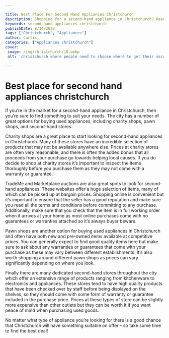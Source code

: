 ```yaml
---

title: Best Place For Second Hand Appliances Christchurch
description: Shopping for a second-hand appliance in Christchurch? Read this post to discover the best places to buy used appliances, and start your search today!
keywords: second hand appliances christchurch
publishDate: 8/14/2022
tags: ["Christchurch", "Appliances"]
author: Curtis
categories: ["Appliances Christchurch"]
cover: 
 image: /img/christchurch/10.webp
 alt: 'christchurch where people need to choose where to get their second hand appliances'

---
```


# Best place for second hand appliances christchurch

If you’re in the market for a second-hand appliance in Christchurch, then you’re sure to find something to suit your needs. The city has a number of great options for buying used appliances, including charity shops, pawn shops, and second-hand stores.

Charity shops are a great place to start looking for second-hand appliances in Christchurch. Many of these stores have an incredible selection of products that may not be available anywhere else. Prices at charity stores are often very reasonable, and there is often the added bonus that all proceeds from your purchase go towards helping local causes. If you do decide to shop at charity stores it’s important to inspect the items thoroughly before you purchase them as they may not come with a warranty or guarantee. 

TradeMe and Marketplace auctions are also great spots to look for second-hand appliances. These websites offer a huge selection of items, many of which can be picked up at bargain prices. Shopping online is convenient but it’s important to ensure that the seller has a good reputation and make sure you read all the terms and conditions before committing to any purchase. Additionally, make sure that you check that the item is in full working order when it arrives at your home as most online purchases come with no guarantees or warranties attached so it’s always buyer beware.

Pawn shops are another option for buying used appliances in Christchurch and often have both new and pre-owned items available at competitive prices. You can generally expect to find good quality items here but make sure to ask about any warranties or guarantees that come with your purchase as these may vary between different establishments. It’s also worth shopping around different pawn shops as prices can vary significantly depending on where you look. 

Finally there are many dedicated second-hand stores throughout the city which offer an extensive range of products ranging from kitchenware to electronics and appliances. These stores tend to have high quality products that have been checked over by staff before being displayed on the shelves, so they should come with some form of warranty or guarantee included in the purchase price. Prices at these types of store can be slightly more expensive than other outlets but they can be worth it if you want peace of mind when purchasing used goods. 

No matter what type of appliance you’re looking for there is a good chance that Christchurch will have something suitable on offer – so take some time to find the best deal!